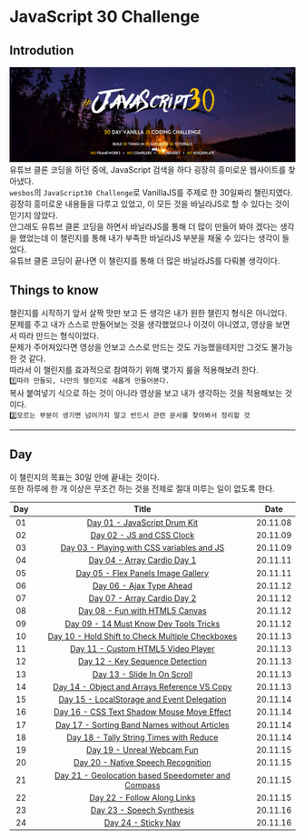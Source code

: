 # JavaScript 30 Challenge

## Introdution

![JavaScript30](./JavaScript30.png)<br>
유튜브 클론 코딩을 하던 중에, JavaScript 검색을 하다 굉장히 흥미로운 웹사이트를 찾아냈다.<br>
`wesbos`의 `JavaScript30 Challenge`로 VanillaJS를 주제로 한 30일짜리 챌린지였다.<br>
굉장히 흥미로운 내용들을 다루고 있었고, 이 모든 것을 바닐라JS로 할 수 있다는 것이 믿기지 않았다.<br>
안그래도 유튜브 클론 코딩을 하면서 바닐라JS를 통해 더 많이 만들어 봐야 겠다는 생각을 했었는데 이 챌린지를 통해 내가 부족한 바닐라JS 부분을 채울 수 있다는 생각이 들었다.<br>
유튜브 클론 코딩이 끝나면 이 챌린지를 통해 더 많은 바닐라JS를 다뤄볼 생각이다.<br>

## Things to know

챌린지를 시작하기 앞서 살짝 맛만 보고 든 생각은 내가 원한 챌린지 형식은 아니었다.<br>
문제를 주고 내가 스스로 만들어보는 것을 생각했었으나 이것이 아니였고, 영상을 보면서 따라 만드는 형식이었다.<br>
문제가 주어져있다면 영상을 안보고 스스로 만드는 것도 가능했을테지만 그것도 불가능한 것 같다.<br>
따라서 이 챌린지를 효과적으로 참여하기 위해 몇가지 룰을 적용해보려 한다.<br>
`1️⃣따라 만들되, 나만의 챌린지로 새롭게 만들어본다.`<br>
복사 붙여넣기 식으로 하는 것이 아니라 영상을 보고 내가 생각하는 것을 적용해보는 것 이다.<br>
`2️⃣모르는 부분이 생기면 넘어가지 말고 반드시 관련 문서를 찾아봐서 정리할 것`<br>

---

## Day

이 챌린지의 목표는 30일 안에 끝내는 것이다.<br>
또한 하루에 한 개 이상은 무조건 하는 것을 전제로 절대 미루는 일이 없도록 한다.<br>

| Day |                                                                                               Title                                                                                               |   Date   |
| :-: | :-----------------------------------------------------------------------------------------------------------------------------------------------------------------------------------------------: | :------: |
| 01  |                       <a href="https://shigatsuel.github.io/javascript30-challenge/Day-01(JavaScript-Drum-Kit)/index.html" target="_blank">Day 01 - JavaScript Drum Kit</a>                       | 20.11.08 |
| 02  |                            <a href="https://shigatsuel.github.io/javascript30-challenge/Day-02(JS+CSS_Clock)/index.html" target="_blank">Day 02 - JS and CSS Clock</a>                            | 20.11.09 |
| 03  |           <a href="https://shigatsuel.github.io/javascript30-challenge/Day-03(Playing-with-CSS-variables+JS)/index.html" target="_blank">Day 03 - Playing with CSS variables and JS</a>           | 20.11.09 |
| 04  |                        <a href="https://shigatsuel.github.io/javascript30-challenge/Day-04(Array-Cardio-Day-1)/index.html" target="_blank">Day 04 - Array Cardio Day 1</a>                        | 20.11.11 |
| 05  |                 <a href="https://shigatsuel.github.io/javascript30-challenge/Day-05(Flex-Panels-Image-Gallery)/index.html" target="_blank">Day 05 - Flex Panels Image Gallery</a>                 | 20.11.11 |
| 06  |                           <a href="https://shigatsuel.github.io/javascript30-challenge/Day-06(Ajax-Type-Ahead)/index.html" target="_blank">Day 06 - Ajax Type Ahead</a>                           | 20.11.12 |
| 07  |                        <a href="https://shigatsuel.github.io/javascript30-challenge/Day-07(Array-Cardio-Day-2)/index.html" target="_blank">Day 07 - Array Cardio Day 2</a>                        | 20.11.12 |
| 08  |                     <a href="https://shigatsuel.github.io/javascript30-challenge/Day-08(Fun-with-HTML5-Canvas)/index.html" target="_blank">Day 08 - Fun with HTML5 Canvas</a>                     | 20.11.12 |
| 09  |             <a href="https://shigatsuel.github.io/javascript30-challenge/Day-09(14-Must-Know-Dev-Tools-Tricks)/index.html" target="_blank">Day 09 - 14 Must Know Dev Tools Tricks</a>             | 20.11.12 |
| 10  |   <a href="https://shigatsuel.github.io/javascript30-challenge/Day-10(Hold-Shift-to-Check-Multiple-Checkboxes)/index.html" target="_blank">Day 10 - Hold Shift to Check Multiple Checkboxes</a>   | 20.11.13 |
| 11  |                 <a href="https://shigatsuel.github.io/javascript30-challenge/Day-11(Custom-HTML5-Video-Player)/index.html" target="_blank">Day 11 - Custom HTML5 Video Player</a>                 | 20.11.13 |
| 12  |                    <a href="https://shigatsuel.github.io/javascript30-challenge/Day-12(Key-Sequence-Detection)/index.html" target="_blank">Day 12 - Key Sequence Detection</a>                    | 20.11.13 |
| 13  |                        <a href="https://shigatsuel.github.io/javascript30-challenge/Day-13(Slide-In-On-Scroll)/index.html" target="_blank">Day 13 - Slide In On Scroll</a>                        | 20.11.13 |
| 14  |         <a href="https://shigatsuel.github.io/javascript30-challenge/Day-14(Object+Arrays-Reference-VS-Copy)/index.html" target="_blank">Day 14 - Object and Arrays Reference VS Copy</a>         | 20.11.13 |
| 15  |           <a href="https://shigatsuel.github.io/javascript30-challenge/Day-15(LocalStorage+Event-Delegation)/index.html" target="_blank">Day 15 - LocalStorage and Event Delegation</a>           | 20.11.14 |
| 16  |         <a href="https://shigatsuel.github.io/javascript30-challenge/Day-16(CSS-Text-Shadow-Mouse-Move-Effect)/index.html" target="_blank">Day 16 - CSS Text Shadow Mouse Move Effect</a>         | 20.11.14 |
| 17  |       <a href="https://shigatsuel.github.io/javascript30-challenge/Day-17(Sorting-Band-Names-without-Articles)/index.html" target="_blank">Day 17 - Sorting Band Names without Articles</a>       | 20.11.14 |
| 18  |            <a href="https://shigatsuel.github.io/javascript30-challenge/Day-18(Tally-String-Times-with-Reduce)/index.html" target="_blank">Day 18 - Tally String Times with Reduce</a>            | 20.11.14 |
| 19  |                         <a href="https://shigatsuel.github.io/javascript30-challenge/Day-19(Unreal-Webcam-Fun)/index.html" target="_blank">Day 19 - Unreal Webcam Fun</a>                         | 20.11.15 |
| 20  |                 <a href="https://shigatsuel.github.io/javascript30-challenge/Day-20(Native-Speech-Recognition)/index.html" target="_blank">Day 20 - Native Speech Recognition</a>                 | 20.11.15 |
| 21  | <a href="https://shigatsuel.github.io/javascript30-challenge/Day-21(Geolocation-based-Speedometer-and-Compass)/index.html" target="_blank">Day 21 - Geolocation based Speedometer and Compass</a> | 20.11.15 |
| 22  |                        <a href="https://shigatsuel.github.io/javascript30-challenge/Day-22(Follow-Along-Links)/index.html" target="_blank">Day 22 - Follow Along Links</a>                        | 20.11.15 |
| 23  |                          <a href="https://shigatsuel.github.io/javascript30-challenge/Day-23(Speech-Synthesis)/index.html" target="_blank">Day 23 - Speech Synthesis</a>                          | 20.11.16 |
| 24  |                                <a href="https://shigatsuel.github.io/javascript30-challenge/Day-24(Sticky-Nav)/index.html" target="_blank">Day 24 - Sticky Nav</a>                                | 20.11.16 |
